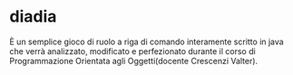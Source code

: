 # diadia
È un semplice gioco di ruolo a riga di comando interamente scritto in java che verrà analizzato, modificato e perfezionato durante il corso di Programmazione Orientata agli Oggetti(docente Crescenzi Valter).
